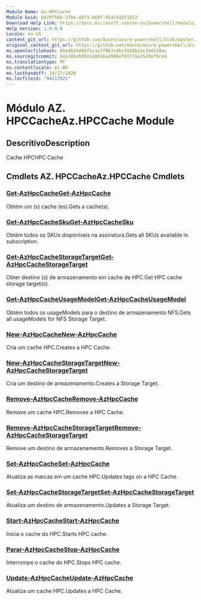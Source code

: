 ```yaml
---
Module Name: Az.HPCCache
Module Guid: 6470f56b-378e-48f4-b60f-954c01bf1822
Download Help Link: https://docs.microsoft.com/en-us/powershell/module/az.hpccache
Help Version: 1.0.0.0
Locale: en-US
content_git_url: https://github.com/Azure/azure-powershell/blob/master/src/HPCCache/HPCCache/help/Az.HPCCache.md
original_content_git_url: https://github.com/Azure/azure-powershell/blob/master/src/HPCCache/HPCCache/help/Az.HPCCache.md
ms.openlocfilehash: 81ed624d6871caa7f0b7c4bc5920b14c2e6b18ac
ms.sourcegitcommit: b4a38bcb0501a9016a4998efd377aa75d3ef9ce8
ms.translationtype: MT
ms.contentlocale: pt-BR
ms.lasthandoff: 10/27/2020
ms.locfileid: "94117821"
---
```

# <span data-ttu-id="54b85-101">Módulo AZ. HPCCache</span><span class="sxs-lookup"><span data-stu-id="54b85-101">Az.HPCCache Module</span></span>
## <span data-ttu-id="54b85-102">Descritivo</span><span class="sxs-lookup"><span data-stu-id="54b85-102">Description</span></span>
<span data-ttu-id="54b85-103">Cache HPC</span><span class="sxs-lookup"><span data-stu-id="54b85-103">HPC Cache</span></span>

## <span data-ttu-id="54b85-104">Cmdlets AZ. HPCCache</span><span class="sxs-lookup"><span data-stu-id="54b85-104">Az.HPCCache Cmdlets</span></span>
### [<span data-ttu-id="54b85-105">Get-AzHpcCache</span><span class="sxs-lookup"><span data-stu-id="54b85-105">Get-AzHpcCache</span></span>](Get-AzHpcCache.md)
<span data-ttu-id="54b85-106">Obtém um (s) cache (es).</span><span class="sxs-lookup"><span data-stu-id="54b85-106">Gets a cache(s).</span></span>

### [<span data-ttu-id="54b85-107">Get-AzHpcCacheSku</span><span class="sxs-lookup"><span data-stu-id="54b85-107">Get-AzHpcCacheSku</span></span>](Get-AzHpcCacheSku.md)
<span data-ttu-id="54b85-108">Obtém todos os SKUs disponíveis na assinatura.</span><span class="sxs-lookup"><span data-stu-id="54b85-108">Gets all SKUs available in subscription.</span></span>

### [<span data-ttu-id="54b85-109">Get-AzHpcCacheStorageTarget</span><span class="sxs-lookup"><span data-stu-id="54b85-109">Get-AzHpcCacheStorageTarget</span></span>](Get-AzHpcCacheStorageTarget.md)
<span data-ttu-id="54b85-110">Obter destino (s) de armazenamento em cache de HPC.</span><span class="sxs-lookup"><span data-stu-id="54b85-110">Get HPC cache storage target(s).</span></span>

### [<span data-ttu-id="54b85-111">Get-AzHpcCacheUsageModel</span><span class="sxs-lookup"><span data-stu-id="54b85-111">Get-AzHpcCacheUsageModel</span></span>](Get-AzHpcCacheUsageModel.md)
<span data-ttu-id="54b85-112">Obtém todos os usageModels para o destino de armazenamento NFS.</span><span class="sxs-lookup"><span data-stu-id="54b85-112">Gets all usageModels for NFS Storage Target.</span></span>

### [<span data-ttu-id="54b85-113">New-AzHpcCache</span><span class="sxs-lookup"><span data-stu-id="54b85-113">New-AzHpcCache</span></span>](New-AzHpcCache.md)
<span data-ttu-id="54b85-114">Cria um cache HPC.</span><span class="sxs-lookup"><span data-stu-id="54b85-114">Creates a HPC Cache.</span></span>

### [<span data-ttu-id="54b85-115">New-AzHpcCacheStorageTarget</span><span class="sxs-lookup"><span data-stu-id="54b85-115">New-AzHpcCacheStorageTarget</span></span>](New-AzHpcCacheStorageTarget.md)
<span data-ttu-id="54b85-116">Cria um destino de armazenamento.</span><span class="sxs-lookup"><span data-stu-id="54b85-116">Creates a Storage Target.</span></span>

### [<span data-ttu-id="54b85-117">Remove-AzHpcCache</span><span class="sxs-lookup"><span data-stu-id="54b85-117">Remove-AzHpcCache</span></span>](Remove-AzHpcCache.md)
<span data-ttu-id="54b85-118">Remove um cache HPC.</span><span class="sxs-lookup"><span data-stu-id="54b85-118">Removes a HPC Cache.</span></span>

### [<span data-ttu-id="54b85-119">Remove-AzHpcCacheStorageTarget</span><span class="sxs-lookup"><span data-stu-id="54b85-119">Remove-AzHpcCacheStorageTarget</span></span>](Remove-AzHpcCacheStorageTarget.md)
<span data-ttu-id="54b85-120">Remove um destino de armazenamento.</span><span class="sxs-lookup"><span data-stu-id="54b85-120">Removes a Storage Target.</span></span>

### [<span data-ttu-id="54b85-121">Set-AzHpcCache</span><span class="sxs-lookup"><span data-stu-id="54b85-121">Set-AzHpcCache</span></span>](Set-AzHpcCache.md)
<span data-ttu-id="54b85-122">Atualiza as marcas em um cache HPC.</span><span class="sxs-lookup"><span data-stu-id="54b85-122">Updates tags on a HPC Cache.</span></span>

### [<span data-ttu-id="54b85-123">Set-AzHpcCacheStorageTarget</span><span class="sxs-lookup"><span data-stu-id="54b85-123">Set-AzHpcCacheStorageTarget</span></span>](Set-AzHpcCacheStorageTarget.md)
<span data-ttu-id="54b85-124">Atualiza um destino de armazenamento.</span><span class="sxs-lookup"><span data-stu-id="54b85-124">Updates a Storage Target.</span></span>

### [<span data-ttu-id="54b85-125">Start-AzHpcCache</span><span class="sxs-lookup"><span data-stu-id="54b85-125">Start-AzHpcCache</span></span>](Start-AzHpcCache.md)
<span data-ttu-id="54b85-126">Inicia o cache do HPC.</span><span class="sxs-lookup"><span data-stu-id="54b85-126">Starts HPC cache.</span></span>

### [<span data-ttu-id="54b85-127">Parar-AzHpcCache</span><span class="sxs-lookup"><span data-stu-id="54b85-127">Stop-AzHpcCache</span></span>](Stop-AzHpcCache.md)
<span data-ttu-id="54b85-128">Interrompe o cache do HPC.</span><span class="sxs-lookup"><span data-stu-id="54b85-128">Stops HPC cache.</span></span>

### [<span data-ttu-id="54b85-129">Update-AzHpcCache</span><span class="sxs-lookup"><span data-stu-id="54b85-129">Update-AzHpcCache</span></span>](Update-AzHpcCache.md)
<span data-ttu-id="54b85-130">Atualiza um cache HPC.</span><span class="sxs-lookup"><span data-stu-id="54b85-130">Updates a HPC Cache.</span></span>

